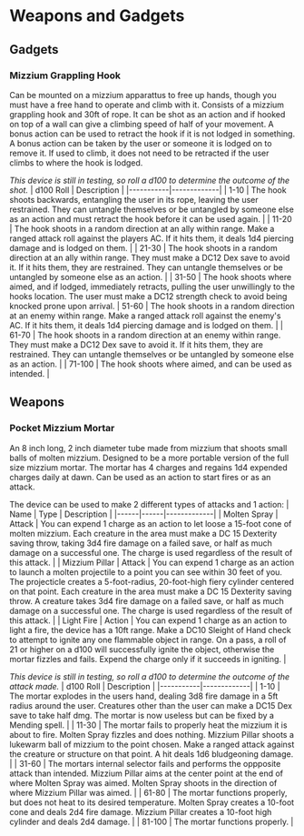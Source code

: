 # Weapons and Gadgets

## Gadgets

### Mizzium Grappling Hook

Can be mounted on a mizzium apparattus to free up hands, though you must have a free hand to operate and climb with it. Consists of a mizzium grappling hook and 30ft of rope. It can be shot as an action and if hooked on top of a wall can give a climbing speed of half of your movement. A bonus action can be used to retract the hook if it is not lodged in something. A bonus action can be taken by the user or someone it is lodged on to remove it. If used to climb, it does not need to be retracted if the user climbs to where the hook is lodged.

*This device is still in testing, so roll a d100 to determine the outcome of the shot.*
| d100 Roll | Description |
|-----------|-------------|
| 1-10 | The hook shoots backwards, entangling the user in its rope, leaving the user restrained. They can untangle themselves or be untangled by someone else as an action and must retract the hook before it can be used again. |
| 11-20 | The hook shoots in a random direction at an ally within range. Make a ranged attack roll against the players AC. If it hits them, it deals 1d4 piercing damage and is lodged on them. |
| 21-30 | The hook shoots in a random direction at an ally within range. They must make a DC12 Dex save to avoid it. If it hits them, they are restrained. They can untangle themselves or be untangled by someone else as an action. |
| 31-50 | The hook shoots where aimed, and if lodged, immediately retracts, pulling the user unwillingly to the hooks location. The user must make a DC12 strength check to avoid being knocked prone upon arrival.
| 51-60 | The hook shoots in a random direction at an enemy within range. Make a ranged attack roll against the enemy's AC. If it hits them, it deals 1d4 piercing damage and is lodged on them. |
| 61-70 | The hook shoots in a random direction at an enemy within range. They must make a DC12 Dex save to avoid it. If it hits them, they are restrained. They can untangle themselves or be untangled by someone else as an action. |
| 71-100 | The hook shoots where aimed, and can be used as intended. |

## Weapons

### Pocket Mizzium Mortar

An 8 inch long, 2 inch diameter tube made from mizzium that shoots small balls of molten mizzium. Designed to be a more portable version of the full size mizzium mortar. The mortar has 4 charges and regains 1d4 expended charges daily at dawn. Can be used as an action to start fires or as an attack.

The device can be used to make 2 different types of attacks and 1 action:
| Name | Type | Description |
|------|------|-------------|
| Molten Spray | Attack | You can expend 1 charge as an action to let loose a 15-foot cone of molten mizzium. Each creature in the area must make a DC 15 Dexterity saving throw, taking 3d4 fire damage on a failed save, or half as much damage on a successful one. The charge is used regardless of the result of this attack. |
| Mizzium Pillar | Attack | You can expend 1 charge as an action to launch a molten projectile to a point you can see within 30 feet of you. The projecticle creates a 5-foot-radius, 20-foot-high fiery cylinder centered on that point. Each creature in the area must make a DC 15 Dexterity saving throw. A creature takes 3d4 fire damage on a failed save, or half as much damage on a successful one. The charge is used regardless of the result of this attack. |
| Light Fire | Action | You can expend 1 charge as an action to light a fire, the device has a 10ft range. Make a DC10 Sleight of Hand check to attempt to ignite any one flammable object in range. On a pass, a roll of 21 or higher on a d100 will successfully ignite the object, otherwise the mortar fizzles and fails. Expend the charge only if it succeeds in igniting. |

*This device is still in testing, so roll a d100 to determine the outcome of the attack made.*
| d100 Roll | Description |
|-----------|-------------|
| 1-10 | The mortar explodes in the users hand, dealing 3d8 fire damage in a 5ft radius around the user. Creatures other than the user can make a DC15 Dex save to take half dmg. The mortar is now useless but can be fixed by a Mending spell. |
| 11-30 | The mortar fails to properly heat the mizzium it is about to fire. Molten Spray fizzles and does nothing. Mizzium Pillar shoots a lukewarm ball of mizzium to the point chosen. Make a ranged attack against the creature or structure on that point. A hit deals 1d6 bludgeoning damage. |
| 31-60 | The mortars internal selector fails and performs the oppposite attack than intended. Mizzium Pillar aims at the center point at the end of where Molten Spray was aimed. Molten Spray shoots in the direction of where Mizzium Pillar was aimed. |
| 61-80 | The mortar functions properly, but does not heat to its desired temperature. Molten Spray creates a 10-foot cone and deals 2d4 fire damage. Mizzium Pillar creates a 10-foot high cylinder and deals 2d4 damage. |
| 81-100 | The mortar functions properly. |
